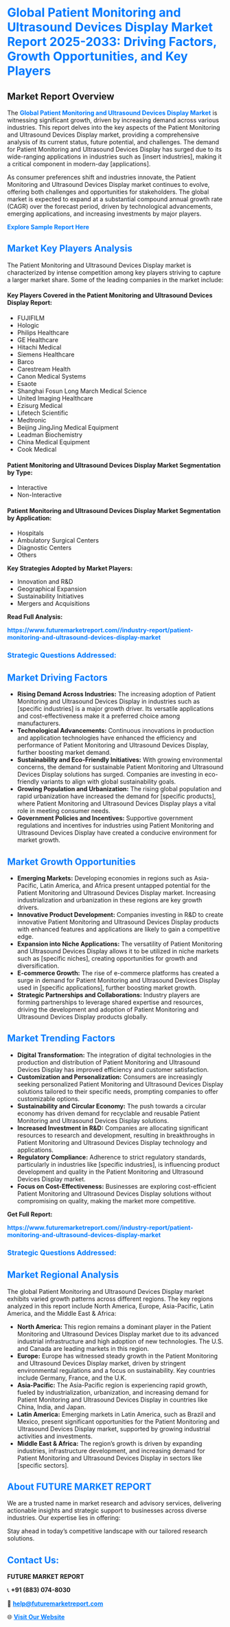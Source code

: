 <h1 style="color: #007BFF;">Global Patient Monitoring and Ultrasound Devices Display Market Report 2025-2033: Driving Factors, Growth Opportunities, and Key Players</h1>

<section id="overview">
<h2>Market Report Overview</h2>
<p>The <a href="https://www.futuremarketreport.com//industry-report/patient-monitoring-and-ultrasound-devices-display-market" style="color: #007BFF; text-decoration: none;"><strong>Global Patient Monitoring and Ultrasound Devices Display Market</strong></a> is witnessing significant growth, driven by increasing demand across various industries. This report delves into the key aspects of the Patient Monitoring and Ultrasound Devices Display market, providing a comprehensive analysis of its current status, future potential, and challenges. The demand for Patient Monitoring and Ultrasound Devices Display has surged due to its wide-ranging applications in industries such as [insert industries], making it a critical component in modern-day [applications].</p>
<p>As consumer preferences shift and industries innovate, the Patient Monitoring and Ultrasound Devices Display market continues to evolve, offering both challenges and opportunities for stakeholders. The global market is expected to expand at a substantial compound annual growth rate (CAGR) over the forecast period, driven by technological advancements, emerging applications, and increasing investments by major players.</p>
</section>

<section id="overview">
<p><a href="https://www.futuremarketreport.com//request-sample/reportId=82841" style="color: #007BFF; text-decoration: none;"><strong>Explore Sample Report Here</strong></a></p>
</section>

<section id="key-players">
<h2 style="color: #007BFF;">Market Key Players Analysis</h2>
<p>The Patient Monitoring and Ultrasound Devices Display market is characterized by intense competition among key players striving to capture a larger market share. Some of the leading companies in the market include:</p>
<h4>Key Players Covered in the Patient Monitoring and Ultrasound Devices Display Report:</h4>
<ul><li>FUJIFILM</li><li>Hologic</li><li>Philips Healthcare</li><li>GE Healthcare</li><li>Hitachi Medical</li><li>Siemens Healthcare</li><li>Barco</li><li>Carestream Health</li><li>Canon Medical Systems</li><li>Esaote</li><li>Shanghai Fosun Long March Medical Science</li><li>United Imaging Healthcare</li><li>Ezisurg Medical</li><li>Lifetech Scientific</li><li>Medtronic</li><li>Beijing JingJing Medical Equipment</li><li>Leadman Biochemistry</li><li>China Medical Equipment</li><li>Cook Medical</li></ul>
<h4>Patient Monitoring and Ultrasound Devices Display Market Segmentation by Type:</h4>
<ul><li>Interactive</li><li>Non-Interactive</li></ul>

<h4>Patient Monitoring and Ultrasound Devices Display Market Segmentation by Application:</h4>
<ul><li>Hospitals</li><li>Ambulatory Surgical Centers</li><li>Diagnostic Centers</li><li>Others</li></ul>
<p><strong>Key Strategies Adopted by Market Players:</strong></p>
<ul>
<li>Innovation and R&D</li>
<li>Geographical Expansion</li>
<li>Sustainability Initiatives</li>
<li>Mergers and Acquisitions</li>
</ul>
</section>

<section>
<p><strong>Read Full Analysis: </strong></p><a href="https://www.futuremarketreport.com//industry-report/patient-monitoring-and-ultrasound-devices-display-market" style="color: #007BFF; text-decoration: none;"><strong>https://www.futuremarketreport.com//industry-report/patient-monitoring-and-ultrasound-devices-display-market</strong></a>
<h3 style="color: #007BFF;">Strategic Questions Addressed:</h3>
</section>

<section id="driving-factors">
<h2 style="color: #007BFF;">Market Driving Factors</h2>
<ul>
<li><strong>Rising Demand Across Industries:</strong> The increasing adoption of Patient Monitoring and Ultrasound Devices Display in industries such as [specific industries] is a major growth driver. Its versatile applications and cost-effectiveness make it a preferred choice among manufacturers.</li>
<li><strong>Technological Advancements:</strong> Continuous innovations in production and application technologies have enhanced the efficiency and performance of Patient Monitoring and Ultrasound Devices Display, further boosting market demand.</li>
<li><strong>Sustainability and Eco-Friendly Initiatives:</strong> With growing environmental concerns, the demand for sustainable Patient Monitoring and Ultrasound Devices Display solutions has surged. Companies are investing in eco-friendly variants to align with global sustainability goals.</li>
<li><strong>Growing Population and Urbanization:</strong> The rising global population and rapid urbanization have increased the demand for [specific products], where Patient Monitoring and Ultrasound Devices Display plays a vital role in meeting consumer needs.</li>
<li><strong>Government Policies and Incentives:</strong> Supportive government regulations and incentives for industries using Patient Monitoring and Ultrasound Devices Display have created a conducive environment for market growth.</li>
</ul>
</section>

<section id="growth-opportunities">
<h2 style="color: #007BFF;">Market Growth Opportunities</h2>
<ul>
<li><strong>Emerging Markets:</strong> Developing economies in regions such as Asia-Pacific, Latin America, and Africa present untapped potential for the Patient Monitoring and Ultrasound Devices Display market. Increasing industrialization and urbanization in these regions are key growth drivers.</li>
<li><strong>Innovative Product Development:</strong> Companies investing in R&D to create innovative Patient Monitoring and Ultrasound Devices Display products with enhanced features and applications are likely to gain a competitive edge.</li>
<li><strong>Expansion into Niche Applications:</strong> The versatility of Patient Monitoring and Ultrasound Devices Display allows it to be utilized in niche markets such as [specific niches], creating opportunities for growth and diversification.</li>
<li><strong>E-commerce Growth:</strong> The rise of e-commerce platforms has created a surge in demand for Patient Monitoring and Ultrasound Devices Display used in [specific applications], further boosting market growth.</li>
<li><strong>Strategic Partnerships and Collaborations:</strong> Industry players are forming partnerships to leverage shared expertise and resources, driving the development and adoption of Patient Monitoring and Ultrasound Devices Display products globally.</li>
</ul>
</section>

<section id="trending-factors">
<h2 style="color: #007BFF;">Market Trending Factors</h2>
<ul>
<li><strong>Digital Transformation:</strong> The integration of digital technologies in the production and distribution of Patient Monitoring and Ultrasound Devices Display has improved efficiency and customer satisfaction.</li>
<li><strong>Customization and Personalization:</strong> Consumers are increasingly seeking personalized Patient Monitoring and Ultrasound Devices Display solutions tailored to their specific needs, prompting companies to offer customizable options.</li>
<li><strong>Sustainability and Circular Economy:</strong> The push towards a circular economy has driven demand for recyclable and reusable Patient Monitoring and Ultrasound Devices Display solutions.</li>
<li><strong>Increased Investment in R&D:</strong> Companies are allocating significant resources to research and development, resulting in breakthroughs in Patient Monitoring and Ultrasound Devices Display technology and applications.</li>
<li><strong>Regulatory Compliance:</strong> Adherence to strict regulatory standards, particularly in industries like [specific industries], is influencing product development and quality in the Patient Monitoring and Ultrasound Devices Display market.</li>
<li><strong>Focus on Cost-Effectiveness:</strong> Businesses are exploring cost-efficient Patient Monitoring and Ultrasound Devices Display solutions without compromising on quality, making the market more competitive.</li>
</ul>
</section>

<section>
<p><strong>Get Full Report: </strong></p><a href="https://www.futuremarketreport.com//industry-report/patient-monitoring-and-ultrasound-devices-display-market" style="color: #007BFF; text-decoration: none;"><strong>https://www.futuremarketreport.com//industry-report/patient-monitoring-and-ultrasound-devices-display-market</strong></a>
<h3 style="color: #007BFF;">Strategic Questions Addressed:</h3>
</section>


<section id="regional-analysis">
<h2 style="color: #007BFF;">Market Regional Analysis</h2>
<p>The global Patient Monitoring and Ultrasound Devices Display market exhibits varied growth patterns across different regions. The key regions analyzed in this report include North America, Europe, Asia-Pacific, Latin America, and the Middle East & Africa:</p>
<ul>
<li><strong>North America:</strong> This region remains a dominant player in the Patient Monitoring and Ultrasound Devices Display market due to its advanced industrial infrastructure and high adoption of new technologies. The U.S. and Canada are leading markets in this region.</li>
<li><strong>Europe:</strong> Europe has witnessed steady growth in the Patient Monitoring and Ultrasound Devices Display market, driven by stringent environmental regulations and a focus on sustainability. Key countries include Germany, France, and the U.K.</li>
<li><strong>Asia-Pacific:</strong> The Asia-Pacific region is experiencing rapid growth, fueled by industrialization, urbanization, and increasing demand for Patient Monitoring and Ultrasound Devices Display in countries like China, India, and Japan.</li>
<li><strong>Latin America:</strong> Emerging markets in Latin America, such as Brazil and Mexico, present significant opportunities for the Patient Monitoring and Ultrasound Devices Display market, supported by growing industrial activities and investments.</li>
<li><strong>Middle East & Africa:</strong> The region’s growth is driven by expanding industries, infrastructure development, and increasing demand for Patient Monitoring and Ultrasound Devices Display in sectors like [specific sectors].</li>
</ul>
</section>

<footer>
<h2 style="color: #007BFF;">About FUTURE MARKET REPORT</h2>
<p>We are a trusted name in market research and advisory services, delivering actionable insights and strategic support to businesses across diverse industries. Our expertise lies in offering:</p>

<p>Stay ahead in today’s competitive landscape with our tailored research solutions.</p>

<h2 style="color: #007BFF;">Contact Us:</h2>
<p><strong>FUTURE MARKET REPORT</strong></p>
<p>📞 <strong>+91 (883) 074-8030</strong></p>
<p>📧 <strong><a href="mailto:help@futuremarketreport.com" style="color: #007BFF;">help@futuremarketreport.com</a></strong></p>
<p>🌐 <strong><a href="https://www.futuremarketreport.com/" style="color: #007BFF;">Visit Our Website</a></strong></p>
</footer>